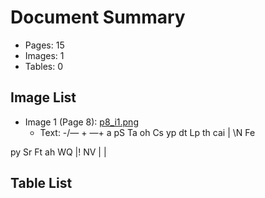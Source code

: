 # Document Summary

- Pages: 15
- Images: 1
- Tables: 0

## Image List

- Image 1 (Page 8): [p8_i1.png](pdf_images/p8_i1.png)
  - Text: -/— + —+ a pS
Ta oh Cs
yp
dt Lp th cai
| \N Fe

py
Sr Ft ah
WQ |! NV | |

## Table List

